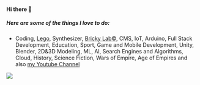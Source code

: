 #### Hi there 👋

##### Here are some of the things I love to do:

* Coding, [Lego](https://instagram.com/lego.developer), Synthesizer, [Bricky Lab&copy;](http://brickylab.com), CMS, IoT, Arduino, Full Stack Development, Education, Sport, Game and Mobile Development, Unity, Blender, 2D&3D Modeling, ML, AI, Search Engines and Algorithms, Cloud, History, Science Fiction, Wars of Empire, Age of Empires and also [my Youtube Channel](https://www.youtube.com/channel/UCo06xm_a61-Js8rUIjSCCvw)

<img src="https://github-readme-stats.vercel.app/api/top-langs?username=abgsatman&layout=compact&langs_count=20&bg_color=181818&card_width=400&border_color=dedede&text_color=efefef"/>
